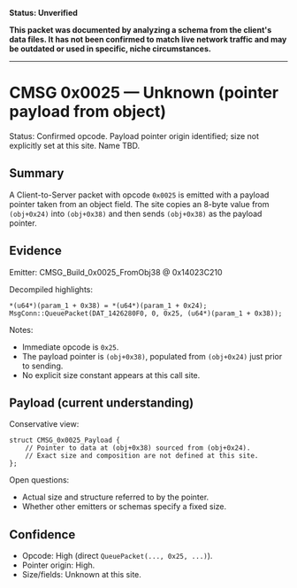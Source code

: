 **Status: Unverified**

**This packet was documented by analyzing a schema from the client's data files. It has not been confirmed to match live network traffic and may be outdated or used in specific, niche circumstances.**

---

# CMSG 0x0025 — Unknown (pointer payload from object)

Status: Confirmed opcode. Payload pointer origin identified; size not explicitly set at this site. Name TBD.

## Summary

A Client-to-Server packet with opcode `0x0025` is emitted with a payload pointer taken from an object field. The site copies an 8-byte value from `(obj+0x24)` into `(obj+0x38)` and then sends `(obj+0x38)` as the payload pointer.

## Evidence

Emitter: CMSG_Build_0x0025_FromObj38 @ 0x14023C210

Decompiled highlights:
```
*(u64*)(param_1 + 0x38) = *(u64*)(param_1 + 0x24);
MsgConn::QueuePacket(DAT_1426280F0, 0, 0x25, (u64*)(param_1 + 0x38));
```

Notes:
- Immediate opcode is `0x25`.
- The payload pointer is `(obj+0x38)`, populated from `(obj+0x24)` just prior to sending.
- No explicit size constant appears at this call site.

## Payload (current understanding)

Conservative view:
```
struct CMSG_0x0025_Payload {
    // Pointer to data at (obj+0x38) sourced from (obj+0x24).
    // Exact size and composition are not defined at this site.
};
```

Open questions:
- Actual size and structure referred to by the pointer.
- Whether other emitters or schemas specify a fixed size.

## Confidence

- Opcode: High (direct `QueuePacket(..., 0x25, ...)`).
- Pointer origin: High.
- Size/fields: Unknown at this site.
